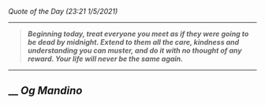 _Quote of the Day (23:21 1/5/2021)_
___
>**_Beginning today, treat everyone you meet as if they were going to be dead by midnight. Extend to them all the care, kindness and understanding you can muster, and do it with no thought of any reward. Your life will never be the same again._**
___
## __ **_Og Mandino_**